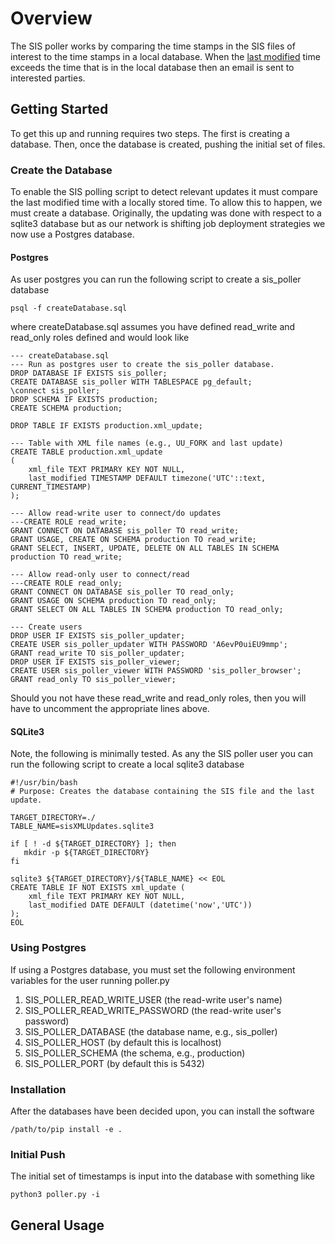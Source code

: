 # Overview

The SIS poller works by comparing the time stamps in the SIS files of interest to the time stamps in a local database.  When the [last modified](https://files.anss-sis.scsn.org/production/FDSNStationXML1.1/UU/) time exceeds the time that is in the local database then an email is sent to interested parties. 

## Getting Started

To get this up and running requires two steps.  The first is creating a database.  Then, once the database is created, pushing the initial set of files.

### Create the Database

To enable the SIS polling script to detect relevant updates it must compare the last modified time with a locally stored time.  To allow this to happen, we must create a database.  Originally, the updating was done with respect to a sqlite3 database but as our network is shifting job deployment strategies we now use a Postgres database.

#### Postgres

As user postgres you can run the following script to create a sis\_poller database

    psql -f createDatabase.sql

where createDatabase.sql assumes you have defined read\_write and read\_only roles defined and would look like

    --- createDatabase.sql
    --- Run as postgres user to create the sis_poller database.
    DROP DATABASE IF EXISTS sis_poller;
    CREATE DATABASE sis_poller WITH TABLESPACE pg_default;
    \connect sis_poller;
    DROP SCHEMA IF EXISTS production;
    CREATE SCHEMA production;

    DROP TABLE IF EXISTS production.xml_update;

    --- Table with XML file names (e.g., UU_FORK and last update)
    CREATE TABLE production.xml_update
    (
        xml_file TEXT PRIMARY KEY NOT NULL,
        last_modified TIMESTAMP DEFAULT timezone('UTC'::text, CURRENT_TIMESTAMP)
    );

    --- Allow read-write user to connect/do updates
    ---CREATE ROLE read_write;
    GRANT CONNECT ON DATABASE sis_poller TO read_write;
    GRANT USAGE, CREATE ON SCHEMA production TO read_write;
    GRANT SELECT, INSERT, UPDATE, DELETE ON ALL TABLES IN SCHEMA production TO read_write;

    --- Allow read-only user to connect/read
    ---CREATE ROLE read_only;
    GRANT CONNECT ON DATABASE sis_poller TO read_only;
    GRANT USAGE ON SCHEMA production TO read_only;
    GRANT SELECT ON ALL TABLES IN SCHEMA production TO read_only;

    --- Create users
    DROP USER IF EXISTS sis_poller_updater;
    CREATE USER sis_poller_updater WITH PASSWORD 'A6evP0uiEU9mmp';
    GRANT read_write TO sis_poller_updater;
    DROP USER IF EXISTS sis_poller_viewer;
    CREATE USER sis_poller_viewer WITH PASSWORD 'sis_poller_browser';
    GRANT read_only TO sis_poller_viewer;

Should you not have these read\_write and read\_only roles, then you will have to uncomment the appropriate lines above.

#### SQLite3

Note, the following is minimally tested.  As any the SIS poller user you can run the following script to create a local sqlite3 database

    #!/usr/bin/bash
    # Purpose: Creates the database containing the SIS file and the last  update.

    TARGET_DIRECTORY=./
    TABLE_NAME=sisXMLUpdates.sqlite3

    if [ ! -d ${TARGET_DIRECTORY} ]; then
       mkdir -p ${TARGET_DIRECTORY}
    fi

    sqlite3 ${TARGET_DIRECTORY}/${TABLE_NAME} << EOL
    CREATE TABLE IF NOT EXISTS xml_update (
        xml_file TEXT PRIMARY KEY NOT NULL,
        last_modified DATE DEFAULT (datetime('now','UTC'))
    );
    EOL

### Using Postgres

If using a Postgres database, you must set the following environment variables for the user running poller.py

1. SIS_POLLER_READ_WRITE_USER (the read-write user's name)
2. SIS_POLLER_READ_WRITE_PASSWORD (the read-write user's password)
3. SIS_POLLER_DATABASE (the database name, e.g., sis_poller)
4. SIS_POLLER_HOST (by default this is localhost)
5. SIS_POLLER_SCHEMA (the schema, e.g., production)
6. SIS_POLLER_PORT (by default this is 5432)

### Installation

After the databases have been decided upon, you can install the software

    /path/to/pip install -e .
    
### Initial Push

The initial set of timestamps is input into the database with something like

    python3 poller.py -i

## General Usage


